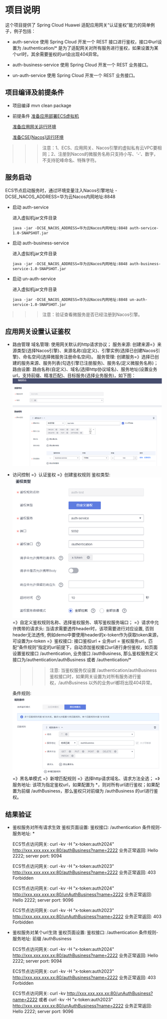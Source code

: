# 项目说明

这个项目提供了 Spring Cloud Huawei 适配应用网关“认证鉴权”能力的简单例子，例子包括：

* auth-service
  使用 Spring Cloud 开发一个 REST 接口进行鉴权，接口中url设置为 /authentication/* 是为了适配网关对所有服务进行鉴权，如果设置为某个url时，其余需要鉴权的url会出现404异常。

* auth-business-service
  使用 Spring Cloud 开发一个 REST 业务接口。

* un-auth-service
  使用 Spring Cloud 开发一个 REST 业务接口。

## 项目编译及前提条件

* 项目编译
  mvn clean package

* 前提条件
  [准备应用部署ECS虚拟机](/ECS-ENV_CN.md)

  [准备应用网关运行环境](/GATEWAY-ENV_CN.md)

  [准备CSE(Nacos)运行环境](/NACOS-ENV_CN.md)

>>> 注意：1、ECS、应用网关、Nacos引擎的虚拟私有云VPC要相同；2、注册到Nacos的微服务名称只支持小写、‘-’、数字，不支持驼峰命名、特殊字符。

## 服务启动
  ECS节点启动服务时，通过环境变量注入Nacos引擎地址 -DCSE_NACOS_ADDRESS=华为云Nacos内网地址:8848

* 启动 auth-service
  
  进入虚拟机jar文件目录

      java -jar -DCSE_NACOS_ADDRESS=华为云Nacos内网地址:8848 auth-service-1.0-SNAPSHOT.jar

* 启动 auth-business-service

  进入虚拟机jar文件目录

      java -jar -DCSE_NACOS_ADDRESS=华为云Nacos内网地址:8848 auth-business-service-1.0-SNAPSHOT.jar

* 启动 un-auth-service

  进入虚拟机jar文件目录

      java -jar -DCSE_NACOS_ADDRESS=华为云Nacos内网地址:8848 un-auth-service-1.0-SNAPSHOT.jar

>>> 注意：验证查看微服务是否已经注册到Nacos引擎。

## 应用网关设置认证鉴权
  
* 路由管理
  域名管理: 使用网关默认的http请求协议；
  服务来源: 创建来源=》来源类型(选择Nacos引擎)、来源名称(自定义)、引擎实例(选择已创建Nacos引擎)、命名空间(选择微服务注册命名空间)。
  服务管理: 创建服务=》选择已创建的服务来源、服务列表(勾选引擎已注册服务)、服务名(定义微服务名称)；
  路由设置: 路由名称(自定义)、域名(选择http协议域名)、服务地址(设置业务url，支持前缀、精准匹配)、目标服务(选择业务服务)，如下图：
  ![](路由设置.png)

* 访问控制
  =》认证鉴权
  =》创建鉴权规则
     鉴权类型: ![](鉴权类型.png)
         =》自定义鉴权规则名称、选择鉴权服务、填写鉴权服务端口；
         =》请求中允许携带的请求头: 当请求需要透传header时，该项需要进行对应设置, 否则header无法透传, 例如demo中要使用header的x-token作为获取token来源，可设置为x-token
         =》鉴权接口: 接口鉴权url + 业务url = 鉴权服务url，匹配“条件规则”指定的url前提下，自动添加鉴权接口url进行身份鉴权，如页面设置鉴权接口 /authentication, 业务接口 /authBusiness, 
           那么鉴权服务定义接口为/authentication/authBusiness 或者 /authentication/*
     >>> 注意: 当鉴权服务仅设置 /authentication/authBusiness 鉴权接口时，如果网关设置为对所有服务进行鉴权，/authBusiness 以外的业务url都将出现404异常。
     
     条件规则: ![](条件规则.png)
         =》黑名单模式
         =》新增匹配规则
         =》选择http请求域名、请求方法全选；
         =》服务地址: 该项为指定鉴权url，如果配置为 *，则对所有url进行鉴权；如果配置为前缀 /authBusiness，那么鉴权只对前缀为 /authBusiness 的url进行鉴权。

## 结果验证

* 鉴权服务对所有请求生效
  鉴权页面设置:
    鉴权接口: /authentication
    条件规则-服务地址: *
  
  ECS节点访问网关: curl -kv -H "x-token:auth2024" http://xxx.xxx.xxx.xx:80/authBusiness?name=2222
  业务正常返回: Hello 2222; server port: 9094

  ECS节点访问网关: curl -kv -H "x-token:auth2023" http://xxx.xxx.xxx.xx:80/authBusiness?name=2222
  业务正常返回: 403 Forbidden
  
  ECS节点访问网关: curl -kv -H "x-token:auth2024" http://xxx.xxx.xxx.xx:80/unAuthBusiness?name=2222
  业务正常返回: Hello 2222; server port: 9096

  ECS节点访问网关: curl -kv -H "x-token:auth2023" http://xxx.xxx.xxx.xx:80/unAuthBusiness?name=2222
  业务正常返回: 403 Forbidden

* 鉴权服务对某个url生效
  鉴权页面设置:
    鉴权接口: /authentication
    条件规则-服务地址: 前缀 /authBusiness

  ECS节点访问网关: curl -kv -H "x-token:auth2024" http://xxx.xxx.xxx.xx:80/authBusiness?name=2222
  业务正常返回: Hello 2222; server port: 9094

  ECS节点访问网关: curl -kv -H "x-token:auth2023" http://xxx.xxx.xxx.xx:80/authBusiness?name=2222
  业务正常返回: 403 Forbidden

  ECS节点访问网关: curl -kv http://xxx.xxx.xxx.xx:80/unAuthBusiness?name=2222 或者 curl -kv -H "x-token:auth2023" http://xxx.xxx.xxx.xx:80/unAuthBusiness?name=2222
  业务正常返回: Hello 2222; server port: 9096